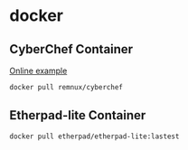 # docker

## CyberChef Container

[Online example](https://gchq.github.io/CyberChef/)

``` bash
docker pull remnux/cyberchef
```

## Etherpad-lite Container

``` bash
docker pull etherpad/etherpad-lite:lastest
```
